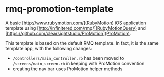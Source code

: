 rmq-promotion-template
===================

A basic [http://www.rubymotion.com/](RubyMotion) iOS application template using
[http://infinitered.com/rmq/](RubyMotionQuery) and
[https://github.com/clearsightstudio/ProMotion](ProMotion).

This template is based on the default RMQ template. In fact, it is the same
template app, with the following changes:

* `/controllers/main_controller.rb` has been moved to `/screens/main_screen.rb`
in keeping with ProMotion convention
* creating the nav bar uses ProMotion helper methods

